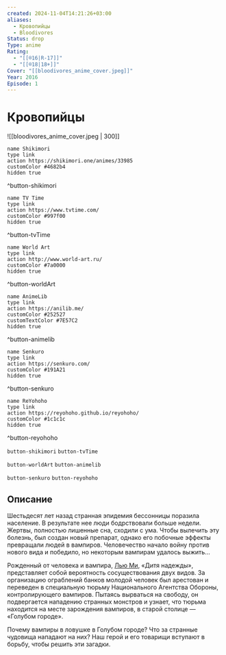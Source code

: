 ```yaml
---
created: 2024-11-04T14:21:26+03:00
aliases:
  - Кровопийцы
  - Bloodivores
Status: drop
Type: anime
Rating:
  - "[[®️16|R-17]]"
  - "[[®️18|18+]]"
Cover: "[[bloodivores_anime_cover.jpeg]]"
Year: 2016
Episode: 1
---
```


# Кровопийцы

![[bloodivores_anime_cover.jpeg | 300]]

```button
name Shikimori
type link
action https://shikimori.one/animes/33985
customColor #4682b4
hidden true
```
^button-shikimori

```button
name TV Time
type link
action https://www.tvtime.com/
customColor #997f00
hidden true
```
^button-tvTime

```button
name World Art
type link
action http://www.world-art.ru/
customColor #7a0000
hidden true
```
^button-worldArt

```button
name AnimeLib
type link
action https://anilib.me/
customColor #252527
customTextColor #7E57C2
hidden true
```
^button-animelib

```button
name Senkuro
type link
action https://senkuro.com/
customColor #191A21
hidden true
```
^button-senkuro

```button
name ReYohoho
type link
action https://reyohoho.github.io/reyohoho/
customColor #1c1c1c
hidden true
```
^button-reyohoho

`button-shikimori` `button-tvTime`

`button-worldArt` `button-animelib`

`button-senkuro` `button-reyohoho`

## Описание

Шестьдесят лет назад странная эпидемия бессонницы поразила население. В результате нее люди бодрствовали больше недели. Жертвы, полностью лишенные сна, сходили с ума. Чтобы вылечить эту болезнь, был создан новый препарат, однако его побочные эффекты превращали людей в вампиров. Человечество начало войну против нового вида и победило, но некоторым вампирам удалось выжить...

Рожденный от человека и вампира, [Лью Ми](https://shikimori.one/characters/143983-liu-mi), «Дитя надежды», представляет собой вероятность сосуществования двух видов. За организацию ограблений банков молодой человек был арестован и переведен в специальную тюрьму Национального Агентства Обороны, контролирующего вампиров. Пытаясь вырваться на свободу, он подвергается нападению странных монстров и узнает, что тюрьма находится на месте зарождения вампиров, в старой столице — «Голубом городе».

Почему вампиры в ловушке в Голубом городе? Что за странные чудовища нападают на них? Наш герой и его товарищи вступают в борьбу, чтобы решить эти загадки.
